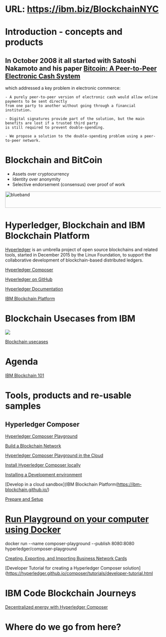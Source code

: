 # URL: https://ibm.biz/BlockchainNYC

# Introduction - concepts and products
## In October 2008 it all started with Satoshi Nakamoto and his paper [Bitcoin: A Peer-to-Peer Electronic Cash System](https://bitcoin.org/bitcoin.pdf) 
which addressed a key problem in electronic commerce:
~~~
- A purely peer-to-peer version of electronic cash would allow online payments to be sent directly 
from one party to another without going through a financial institution. 

- Digital signatures provide part of the solution, but the main benefits are lost if a trusted third party 
is still required to prevent double-spending.

- We propose a solution to the double-spending problem using a peer-to-peer network.
~~~

# Blockchain and BitCoin

* Assets over cryptocurrency
* Identity over anonymity
* Selective endorsement (consensus) over proof of work

<img src="https://farm5.staticflickr.com/4503/37148677233_71edc5a37b_o.png" width="1041" height="53" alt="blueband">

# Hyperledger, Blockchain and IBM Blockchain Platform

[Hyperledger](http://hyperledger.org/) is an umbrella project of open source blockchains and related tools, started in December 2015 by the Linux Foundation, to support the collaborative development of blockchain-based distributed ledgers.

[Hyperledger Composer](https://hyperledger.github.io/composer/introduction/introduction.html)

[Hyperledger on GitHub](https://github.com/hyperledger)

[Hyperledger Documentation](https://hyperledger-fabric.readthedocs.io/en/release/)

[IBM Blockchain Platform](https://console.bluemix.net/docs/services/blockchain/index.html#ibm-blockchain-platform)

# Blockchain Usecases from IBM

<img src="https://www.ibm.com/blogs/internet-of-things/wp-content/uploads/2017/05/2-1.jpg">

[Blockchain usecases](https://www.ibm.com/blockchain/use-cases/)

# Agenda

[IBM Blockchain 101](https://github.com/LennartFr/20171110-Blockchain-at-South-Bay/blob/master/IBM%20Blockchain%20101.md)

# Tools, products and re-usable samples

## Hyperledger Composer
[Hyperledger Composer Playground](https://composer-playground.mybluemix.net/login)

[Build a Blockchain Network](https://developer.ibm.com/code/patterns/build-a-blockchain-network/)

[Hyperledger Composer Playground in the Cloud](https://composer-playground.mybluemix.net/login)

[Install Hyperledger Composer locally](https://hyperledger.github.io/composer/installing/using-playground-locally.html)

[Installing a Development environment](https://hyperledger.github.io/composer/installing/development-tools.html)

[Develop in a cloud sandbox](IBM Blockchain Platform(https://ibm-blockchain.github.io/)

[Prepare and Setup](https://ibm-blockchain.github.io/setup/)

# [Run Playground on your computer using Docker](https://www.ibm.com/developerworks/cloud/library/cl-model-test-your-blockchain-network-with-hyperledger-composer-playground/index.html )

docker run --name composer-playground --publish 8080:8080 hyperledger/composer-playground

[Creating, Exporting, and Importing Business Network Cards](https://hyperledger.github.io/composer/managing/id-cards-playground.html)

[Developer Tutorial for creating a Hyperledger Composer solution](https://hyperledger.github.io/composer/tutorials/developer-tutorial.html


# IBM Code Blockchain Journeys
[Decentralized energy with Hyperledger Composer ](https://developer.ibm.com/code/patterns/decentralized-energy-hyperledger-composer/)

# Where do we go from here?
